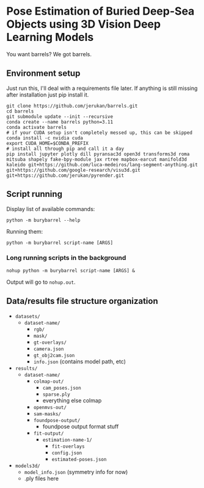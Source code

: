 # Pose Estimation of Buried Deep-Sea Objects using 3D Vision Deep Learning Models

You want barrels? We got barrels.

## Environment setup

Just run this, I'll deal with a requirements file later. If anything is still missing after
installation just pip install it.

```shell
git clone https://github.com/jerukan/barrels.git
cd barrels
git submodule update --init --recursive
conda create --name barrels python=3.11
conda activate barrels
# if your CUDA setup isn't completely messed up, this can be skipped
conda install -c nvidia cuda
export CUDA_HOME=$CONDA_PREFIX
# install all through pip and call it a day
pip install jupyter plotly dill pyransac3d open3d transforms3d roma mitsuba shapely fake-bpy-module jax rtree mapbox-earcut manifold3d kaleido git+https://github.com/luca-medeiros/lang-segment-anything.git git+https://github.com/google-research/visu3d.git git+https://github.com/jerukan/pyrender.git
```

## Script running

Display list of available commands:

```shell
python -m burybarrel --help
```

Running them:

```shell
python -m burybarrel script-name [ARGS]
```

### Long running scripts in the background

```shell
nohup python -m burybarrel script-name [ARGS] &
```

Output will go to `nohup.out`.

## Data/results file structure organization

- `datasets/`
	- `dataset-name/`
		- `rgb/`
		- `mask/`
		- `gt-overlays/`
		- `camera.json`
		- `gt_obj2cam.json`
		- `info.json` (contains model path, etc)
- `results/`
	- `dataset-name/`
		- `colmap-out/`
			- `cam_poses.json`
			- `sparse.ply`
			- everything else colmap
		- `openmvs-out/`
		- `sam-masks/`
		- `foundpose-output/`
			- foundpose output format stuff
		- `fit-output/`
			- `estimation-name-1/`
				- `fit-overlays`
				- `config.json`
				- `estimated-poses.json`
- `models3d/`
	- `model_info.json` (symmetry info for now)
	- .ply files here
